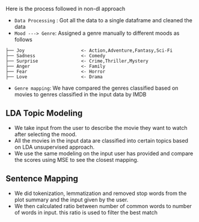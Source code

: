 Here is the process followed in non-dl approach

* `Data Processing` : Got all the data to a single dataframe and cleaned the data
* `Mood ---> Genre`: Assigned a genre manually to different moods as follows 
```
├── Joy                     <- Action,Adventure,Fantasy,Sci-Fi
├── Sadness                 <- Comedy
├── Surprise                <- Crime,Thriller,Mystery
├── Anger                   <- Family
├── Fear                    <- Horror
├── Love                    <- Drama

```
* `Genre mapping`: We have compared the genres classified based on movies to genres classified in the input data by IMDB

## LDA Topic Modeling
* We take input from the user  to describe the movie they want to watch after selecting the mood. 
* All the movies in the input data are classified into certain topics based on LDA unsupervised approach.
* We use the same modeling on the input user has provided and compare the scores using MSE to see the closest mapping. 

## Sentence Mapping
* We did tokenization, lemmatization and removed stop words from the plot summary and the input given by the user. 
* We then calculated ratio between number of common words to number of words in input. this ratio is used to filter the best match
